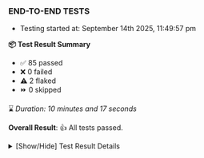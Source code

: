 ### END-TO-END TESTS

- Testing started at: September 14th 2025, 11:49:57 pm

**📦 Test Result Summary**

- ✅ 85 passed
- ❌ 0 failed
- ⚠️ 2 flaked
- ⏩ 0 skipped

⌛ _Duration: 10 minutes and 17 seconds_

**Overall Result**: 👍 All tests passed.



<details>
    <summary>[Show/Hide] Test Result Details</summary>
    <div markdown="1">

| Test | Browser | Test Case | Tags | Result |
| :---: | :---: | :--- | :---: | :---: |
| 1 | chromium-meshery-provider | deploys a published design to a connected cluster |  | ⚠️ |
| 2 | chromium-local-provider | imports design via URL |  | ⚠️ |

</div>
</details>


<!-- To see the full report, please visit our CI/CD pipeline with reporter. -->